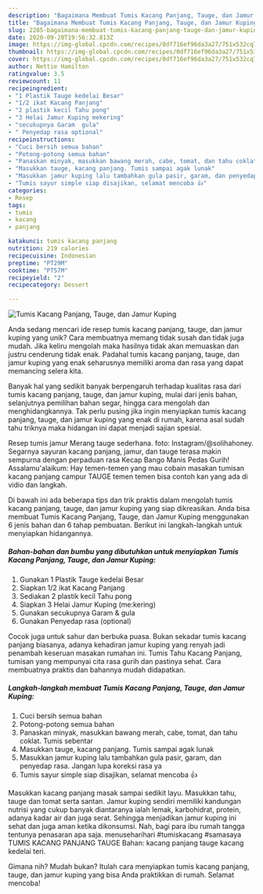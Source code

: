 ```yaml
---
description: "Bagaimana Membuat Tumis Kacang Panjang, Tauge, dan Jamur Kuping yang Bisa Manjain Lidah"
title: "Bagaimana Membuat Tumis Kacang Panjang, Tauge, dan Jamur Kuping yang Bisa Manjain Lidah"
slug: 2285-bagaimana-membuat-tumis-kacang-panjang-tauge-dan-jamur-kuping-yang-bisa-manjain-lidah
date: 2020-09-20T19:56:32.813Z
image: https://img-global.cpcdn.com/recipes/0df716ef96da3a27/751x532cq70/tumis-kacang-panjang-tauge-dan-jamur-kuping-foto-resep-utama.jpg
thumbnail: https://img-global.cpcdn.com/recipes/0df716ef96da3a27/751x532cq70/tumis-kacang-panjang-tauge-dan-jamur-kuping-foto-resep-utama.jpg
cover: https://img-global.cpcdn.com/recipes/0df716ef96da3a27/751x532cq70/tumis-kacang-panjang-tauge-dan-jamur-kuping-foto-resep-utama.jpg
author: Nettie Hamilton
ratingvalue: 3.5
reviewcount: 11
recipeingredient:
- "1 Plastik Tauge kedelai Besar"
- "1/2 ikat Kacang Panjang"
- "2 plastik kecil Tahu pong"
- "3 Helai Jamur Kuping mekering"
- "secukupnya Garam  gula"
- " Penyedap rasa optional"
recipeinstructions:
- "Cuci bersih semua bahan"
- "Potong-potong semua bahan"
- "Panaskan minyak, masukkan bawang merah, cabe, tomat, dan tahu coklat. Tumis sebentar"
- "Masukkan tauge, kacang panjang. Tumis sampai agak lunak"
- "Masukkan jamur kuping lalu tambahkan gula pasir, garam, dan penyedap rasa. Jangan lupa koreksi rasa ya"
- "Tumis sayur simple siap disajikan, selamat mencoba 👍"
categories:
- Resep
tags:
- tumis
- kacang
- panjang

katakunci: tumis kacang panjang 
nutrition: 219 calories
recipecuisine: Indonesian
preptime: "PT29M"
cooktime: "PT57M"
recipeyield: "2"
recipecategory: Dessert

---
```



![Tumis Kacang Panjang, Tauge, dan Jamur Kuping](https://img-global.cpcdn.com/recipes/0df716ef96da3a27/751x532cq70/tumis-kacang-panjang-tauge-dan-jamur-kuping-foto-resep-utama.jpg)

Anda sedang mencari ide resep tumis kacang panjang, tauge, dan jamur kuping yang unik? Cara membuatnya memang tidak susah dan tidak juga mudah. Jika keliru mengolah maka hasilnya tidak akan memuaskan dan justru cenderung tidak enak. Padahal tumis kacang panjang, tauge, dan jamur kuping yang enak seharusnya memiliki aroma dan rasa yang dapat memancing selera kita.

Banyak hal yang sedikit banyak berpengaruh terhadap kualitas rasa dari tumis kacang panjang, tauge, dan jamur kuping, mulai dari jenis bahan, selanjutnya pemilihan bahan segar, hingga cara mengolah dan menghidangkannya. Tak perlu pusing jika ingin menyiapkan tumis kacang panjang, tauge, dan jamur kuping yang enak di rumah, karena asal sudah tahu triknya maka hidangan ini dapat menjadi sajian spesial.

Resep tumis jamur Merang tauge sederhana. foto: Instagram/@solihahoney. Segarnya sayuran kacang panjang, jamur, dan tauge terasa makin sempurna dengan perpaduan rasa Kecap Bango Manis Pedas Gurih! Assalamu&#39;alaikum: Hay temen-temen yang mau cobain masakan tumisan kacang panjang campur TAUGE temen temen bisa contoh kan yang ada di vidio dan langkah.


Di bawah ini ada beberapa tips dan trik praktis dalam mengolah tumis kacang panjang, tauge, dan jamur kuping yang siap dikreasikan. Anda bisa membuat Tumis Kacang Panjang, Tauge, dan Jamur Kuping menggunakan 6 jenis bahan dan 6 tahap pembuatan. Berikut ini langkah-langkah untuk menyiapkan hidangannya.

<!--inarticleads1-->

##### Bahan-bahan dan bumbu yang dibutuhkan untuk menyiapkan Tumis Kacang Panjang, Tauge, dan Jamur Kuping:

1. Gunakan 1 Plastik Tauge kedelai Besar
1. Siapkan 1/2 ikat Kacang Panjang
1. Sediakan 2 plastik kecil Tahu pong
1. Siapkan 3 Helai Jamur Kuping (me:kering)
1. Gunakan secukupnya Garam &amp; gula
1. Gunakan  Penyedap rasa (optional)


Cocok juga untuk sahur dan berbuka puasa. Bukan sekadar tumis kacang panjang biasanya, adanya kehadiran jamur kuping yang renyah jadi penambah keseruan masakan rumahan ini. Tumis Tahu Kacang Panjang, tumisan yang mempunyai cita rasa gurih dan pastinya sehat. Cara membuatnya praktis dan bahannya mudah didapatkan. 

<!--inarticleads2-->

##### Langkah-langkah membuat Tumis Kacang Panjang, Tauge, dan Jamur Kuping:

1. Cuci bersih semua bahan
1. Potong-potong semua bahan
1. Panaskan minyak, masukkan bawang merah, cabe, tomat, dan tahu coklat. Tumis sebentar
1. Masukkan tauge, kacang panjang. Tumis sampai agak lunak
1. Masukkan jamur kuping lalu tambahkan gula pasir, garam, dan penyedap rasa. Jangan lupa koreksi rasa ya
1. Tumis sayur simple siap disajikan, selamat mencoba 👍


Masukkan kacang panjang masak sampai sedikit layu. Masukkan tahu, tauge dan tomat serta santan. Jamur kuping sendiri memiliki kandungan nutrisi yang cukup banyak diantaranya ialah lemak, karbohidrat, protein, adanya kadar air dan juga serat. Sehingga menjadikan jamur kuping ini sehat dan juga aman ketika dikonsumsi. Nah, bagi para ibu rumah tangga tentunya penasaran apa saja. menuseharihari #tumiskacang #samasaya TUMIS KACANG PANJANG TAUGE Bahan: kacang panjang tauge kacang kedelai teri. 

Gimana nih? Mudah bukan? Itulah cara menyiapkan tumis kacang panjang, tauge, dan jamur kuping yang bisa Anda praktikkan di rumah. Selamat mencoba!
